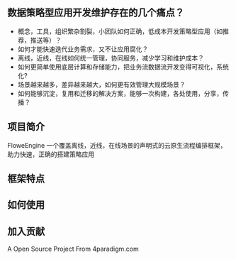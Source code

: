 ## 数据策略型应用开发维护存在的几个痛点？

* 概念，工具，组织繁杂割裂，小团队如何正确，低成本开发策略型应用（如推荐，推送等）？
* 如何才能快速迭代业务需求，又不让应用腐化？
* 离线，近线，在线如何统一管理，协同服务，减少学习和维护成本？
* 如何更简单使用底层计算和存储能力，把业务流数据流开发变得可视化，系统化?
* 场景越来越多，差异越来越大，如何更有效管理大规模场景？
* 如何能够沉淀，复用和迁移的解决方案，能够一次构建，各处使用，分享，传播？

## 项目简介
FloweEngine
一个覆盖离线，近线，在线场景的声明式的云原生流程编排框架，助力快速，正确的搭建策略应用

## 框架特点



## 如何使用


## 加入贡献




A Open Source Project From 4paradigm.com

